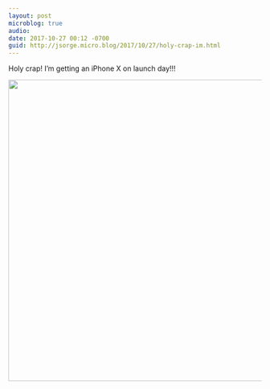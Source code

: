 ```yaml
---
layout: post
microblog: true
audio: 
date: 2017-10-27 00:12 -0700
guid: http://jsorge.micro.blog/2017/10/27/holy-crap-im.html
---
```

Holy crap! I’m getting an iPhone X on launch day!!!

<img src="http://mb.jsorge.net/uploads/2017/8877d2f63c.jpg" width="600" height="600" />
